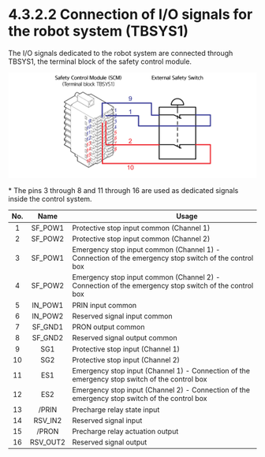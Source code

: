 # 4.3.2.2 Connection of I/O signals for the robot system (TBSYS1)

The I/O signals dedicated to the robot system are connected through TBSYS1, the terminal block of the safety control module.

![Figure 29 Connection of I/O signals for the robot system (TBSYS1)](../../../.gitbook/assets/image110.png)

\* The pins 3 through 8 and 11 through 16 are used as dedicated signals inside the control system.

| **No.** |  **Name** | 　　　　　　　**Usage**                                                                                     |
| :-----: | :-------: | ---------------------------------------------------------------------------------------------------- |
|    1    |  SF\_POW1 | Protective stop input common (Channel 1)                                                             |
|    2    |  SF\_POW2 | Protective stop input common (Channel 2)                                                             |
|    3    |  SF\_POW1 | Emergency stop input common (Channel 1) - Connection of the emergency stop switch of the control box |
|    4    |  SF\_POW2 | Emergency stop input common (Channel 2) - Connection of the emergency stop switch of the control box |
|    5    |  IN\_POW1 | PRIN input common                                                                                    |
|    6    |  IN\_POW2 | Reserved signal input common                                                                         |
|    7    |  SF\_GND1 | PRON output common                                                                                   |
|    8    |  SF\_GND2 | Reserved signal output common                                                                        |
|    9    |    SG1	   | Protective stop input&#xD; (Channel 1)                                                               |
|    10   |    SG2    |  Protective stop input (Channel 2)                                                                   |
|    11   |    ES1    | Emergency stop input (Channel 1) - Connection of the emergency stop switch of the control box        |
|    12   |    ES2    | Emergency stop input (Channel 2) - Connection of the emergency stop switch of the control box        |
|    13   |   /PRIN   | Precharge relay state input                                                                          |
|    14   |  RSV\_IN2 | Reserved signal input                                                                                |
|    15   |   /PRON   | Precharge relay actuation output                                                                     |
|    16   | RSV\_OUT2 | Reserved signal output                                                                               |


